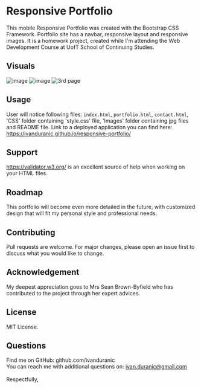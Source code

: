 # Responsive Portfolio

This mobile Responsive Portfolio was created with the Bootstrap CSS Framework. Portfolio site has
a navbar, responsive layout and responsive images. It is a homework project, created while I'm attending the Web Development Course at UofT School of Continuing Studies.

## Visuals

![image](https://user-images.githubusercontent.com/61889668/100412596-1f3d8680-3043-11eb-95c6-ae052e5d12d2.png)
![image](https://user-images.githubusercontent.com/61889668/100412635-33818380-3043-11eb-8096-e9295158e2eb.png)
![3rd page](https://user-images.githubusercontent.com/61889668/100413601-cde2c680-3045-11eb-9385-bace93749016.png)

## Usage

User will notice following files: `index.html`, `portfolio.html`, `contact.html`, 'CSS' folder containing 'style.css' file, 'Images' folder containing jpg files and README file.
Link to a deployed application you can find here: https://ivanduranic.github.io/responsive-portfolio/

## Support

https://validator.w3.org/ is an excellent source of help when working on your HTML files.

## Roadmap

This portfolio will become even more detailed in the future, with customized design that will fit my personal style and professional needs.

## Contributing

Pull requests are welcome. For major changes, please open an issue first to discuss what you would like to change.

## Acknowledgement

My deepest appreciation goes to Mrs Sean Brown-Byfield who has contributed to the project through her expert advices.

## License

MIT License.

## Questions

Find me on GitHub: github.com/ivanduranic
<br />
You can reach me with additional questions on: ivan.duranic@gmail.com
<br /><br />
Respectfully,
<br /><br />
